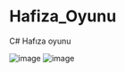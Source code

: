 # Hafiza_Oyunu
C# Hafıza oyunu


![image](https://github.com/illkkeerr/Hafiza_Oyunu/assets/129404140/675a1849-4d5a-44cb-9be9-917512632751)
![image](https://github.com/illkkeerr/Hafiza_Oyunu/assets/129404140/b8add63d-3cfa-47a7-b83b-7030cb22cebb)


